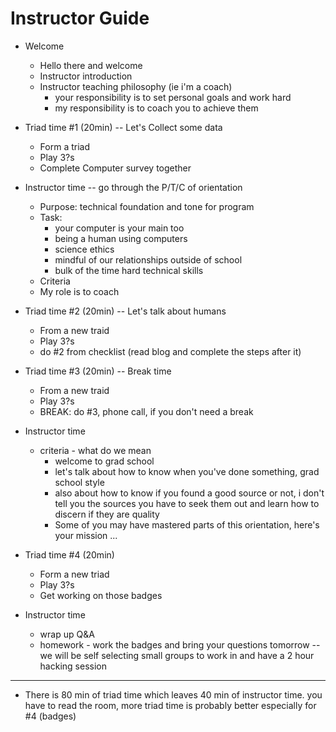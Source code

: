 # Instructor Guide

* Welcome
  * Hello there and welcome
  * Instructor introduction
  * Instructor teaching philosophy (ie i'm a coach)
    * your responsibility is to set personal goals and work hard
    * my responsibility is to coach you to achieve them


* Triad time #1 (20min) -- Let's Collect some data
  * Form a triad
  * Play 3?s
  * Complete Computer survey together

* Instructor time -- go through the P/T/C of orientation 
  * Purpose: technical foundation and tone for program
  * Task: 
    * your computer is your main too
    * being a human using computers
    * science ethics
    * mindful of our relationships outside of school
    * bulk of the time hard technical skills
  * Criteria
  * My role is to coach

* Triad time #2 (20min) -- Let's talk about humans
  * From a new traid
  * Play 3?s
  * do #2 from checklist (read blog and complete the steps after it)

* Triad time #3 (20min) -- Break time
  * From a new traid
  * Play 3?s
  * BREAK: do #3, phone call, if you don't need a break

* Instructor time
  * criteria - what do we mean
    * welcome to grad school
    * let's talk about how to know when you've done something, grad school style
    * also about how to know if you found a good source or not, i don't tell you the sources you have to seek them out and learn how to discern if they are quality
    * Some of you may have mastered parts of this orientation, here's your mission ...

* Triad time #4 (20min)
  * Form a new triad
  * Play 3?s
  * Get working on those badges

* Instructor time
  * wrap up Q&A
  * homework - work the badges and bring your questions tomorrow -- we will be self selecting small groups to work in and have a 2 hour hacking session

-----

* There is 80 min of triad time which leaves 40 min of instructor time. you have to read the room, more triad time is probably better especially for #4 (badges)


